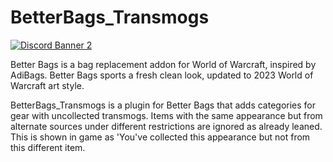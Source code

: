 # BetterBags_Transmogs
[![Discord Banner 2](https://discordapp.com/api/guilds/1063213796845428876/widget.png?style=banner2)](https://discord.gg/a6DQuK8hV7)

Better Bags is a bag replacement addon for World of Warcraft, inspired by AdiBags. Better Bags sports a fresh clean look, updated to 2023 World of Warcraft art style.

BetterBags_Transmogs is a plugin for Better Bags that adds categories for gear with uncollected transmogs. Items with the same appearance but from alternate sources under different restrictions are ignored as already leaned. This is shown in game as 'You've collected this appearance but not from this different item. 

